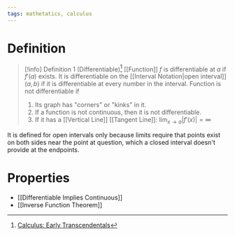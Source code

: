 ```yaml
---
tags: mathetatics, calculus
---
```


# Definition

> [!info] Definition 1 (Differentiable)[^1]
> [[Function]] $f$ is differentiable at $a$ if $f'(a)$ exists. It is differentiable on the [[Interval Notation|open interval]] $(a, b)$ if it is differentiable at every number in the interval.
> Function is not differentiable if 
> 1) Its graph has "corners" or "kinks" in it. 
> 2) If a function is not continuous, then it is not differentiable.
> 3) If it has a [[Vertical Line]] [[Tangent Line]]: $\lim_{x \rightarrow a} |f'(x)| = \infty$


It is defined for open intervals only because limits require that points exist on both sides near the point at question, which a closed interval doesn't provide at the endpoints.

# Properties
- [[Differentiable Implies Continuous]]
- [[Inverse Function Theorem]]

[^1]: [Calculus: Early Transcendentals](zotero://open-pdf/library/items/EEFDQ9Y5?page=187)
